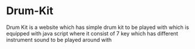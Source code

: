 # Drum-Kit
Drum Kit is a website which has simple drum kit to be played with which is equipped with java script 
where it consist of 7 key which has different instrument sound to be played around with
